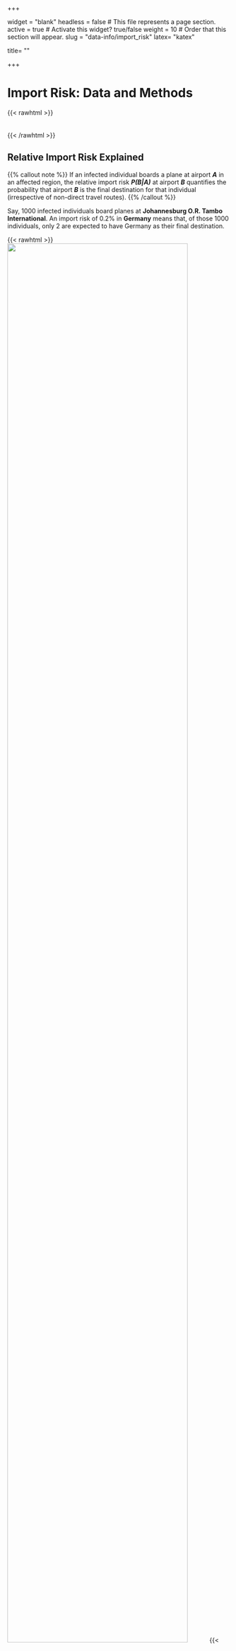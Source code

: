 +++

widget = "blank" 
headless = false  # This file represents a page section.
active = true  # Activate this widget? true/false
weight = 10  # Order that this section will appear.
slug = "data-info/import_risk"
latex= "katex"

title= ""

+++

# Import Risk: Data and Methods

{{< rawhtml >}}

<div style="height: 20px"></div>
{{< /rawhtml >}}


## Relative Import Risk Explained

{{% callout note %}}
If an infected individual boards a plane at airport _**A**_ in an affected region,
the relative import risk **_P(B|A)_** at airport _**B**_ quantifies the probability that airport _**B**_ is the final destination for that individual (irrespective of non-direct travel routes).
{{% /callout %}}

Say, 1000 infected individuals board planes at **Johannesburg O.R. Tambo International**. An import risk of
0.2% in **Germany** means that, of those 1000 individuals, only 2 are expected to have Germany as their final destination.

{{< rawhtml >}}
<img class="special-img-class" style="width:90%" src="relrisk.png" />
{{< /rawhtml >}}
Say, 100 infected passengers board planes at airport **X** en route to destination airports elsewhere in the network, potentially going through transit airports in the process, e.g. passengers traveling to airports **D** and **F** in the figure above. The relative import risk at a given destination is simply the fraction of the 100 individuals that entered at airport **X** and _exited_ at that destination airport. For example, the transit airport **E** has an import risk of 10% because, even though 40 of the 100 individuals that entered at **X** traveled to **E**, only 10 individuals had **E** as their final destination and exited the network here. The other 30 passengers traveled through **E** en route to a different destination airport. Transit passengers are depicted in grey.

## Data

Whenever an infectious disease poses the risk of spreading into a global pandemic, air transportation plays a key role. Modern air traffic connects every corner of our globe. In doing so, it also enables regionally confined outbreaks of infectious diseases to "jump" across country borders at an unprecedented rate.

{{% callout note %}}
The core of the **computational model** (explained above, and in detail below) is the **worldwide air transporation network (WAN)** from **August 2021**. This network has 3802 nodes (airports) that are connected by 46773 directed links (flight routes). Each link is weighted by the traffic flux between nodes, i.e. the average number of passengers that travel each route per day.
{{% /callout  %}}

The WAN has been analyzed in many publications and used in a variety of computational models for the spread of infectious diseases.

{{< rawhtml >}}
<img class="special-img-class" style="width:60%" src="wan2.png" />
{{< /rawhtml >}}
**Worldwide air transportation network.** This network of global mobility is the foundation of the computational model that predicts import risks, most probable spreading routes, and the importance of specific airports in the global dissemination of COVID-19.

### Properties of the worldwide air transportation network

The WAN exhibits strong intrinsic structural heterogeneity – some airports are tiny, while others are huge international hubs. These distinctions can be observed by examining the wide-range of magnitudes of various properties of the WAN -- a clear sign of network heterogeneity, summarized below.

{{< rawhtml >}}
<img class="special-img-class" style="width:90%" src="wan_2021-09-01_lw_flux_degree.png" />
{{< /rawhtml >}}
**Statistics of the worldwide air transportation network.**  In the first panel of the figure above, the traffic flux betwwen nodes or average daily number of passengers traveling on flight routes between airports (**link weight**) can vary from less than 1 to over 1000. The second figure shows the number of passengers that traverse an airport on a daily basis (**node flux**), which does not exceed 100 in some airports, while others accomodate over 10000 people each day. Similarly, in the last panel, the number of flight connections emanating from an airport (**out degree**) is approx. 13 on average, though some airports boast over 100 direct connections.

**The WAN is dominated by big airports.** As a result of the network heterogeneity of the WAN, the model is predominantly driven by only a small number of nodes, i.e. the big regional and international hub airports, while the majority of the nodes are structurally trivial. For example, if the smallest half of airports the network (approx. 2000) were removed, only about 7% of the total traffic would be lost.


## Details on the Import Risk Model

In the event of an outbreak of an emergent infectious disease, the most urgent question that arises is how to prevent the possibility of a global pandemic. To address this requires an understanding of the complex and dynamic spreading patterns of the new pathogen, which are largely dominated by air transportation and the import risk it induces. Typically in these situations, there is a small number of affected locations with confirmed cases in addition to an expected, but unknown, number of unconfirmed cases. Initially, we need to understand a situation in which the case number is small (compared to the entire population) and the dynamics are dominated by stochastic events. We are then interested in estimating the import risk without focusing on secondary infections. Due to these initial stochastic assumptions, a model at this stage can only be probabilistic in nature.

During emergent infectious disease situations, such as the Ebola and MERS crises, one of the key questions is:
{{% callout note %}}
Given the spatial and regional distribution of confirmed cases, what is the likelihood
of importing a case from an affected location to an airport or country distant from the outbreak location?
{{% /callout  %}}

The core structure of the model is the worldwide air transportation network. The nodes (airports) are labeled $$n=1,...,N.$$ This model estimates the quantity

$$ p_{\infty}(m|n_{0}), $$

which is the probability of importing a case at node $m$ from a source airport $n_{0}$.

The air transportation network can be characterized by a flux matrix $\mathbf{F}$ where elements $F_{nm}$ quantify the passenger traffic from node $m$ to $n$. This network has approx. 4000 nodes, 50000 links, and a resulting link density of about 0.3%.

The model outlined below estimates relative import risk based on real traffic. Given a flux matrix $F_{nm}$ between nodes, the model computes the probability that an individual that enters the system at a point of origin $n_{0}$ exits at a target node $n$, potentially traversing intermediate transit nodes in the process. We can write this as

$$F_{nm}\xrightarrow{\text{model}}p_{\infty}(n|n_{0}).$$

### Stochastic network dynamic model

We have a network of $N$ nodes, labeled $n=1,...,N$ that are connected by weighted links $F_{nm}$, where $F_{nm}\geq0$. For now, $F_{nm}$ quantifies the coupling between nodes, which can be interpreted as passenger flux, i.e. individuals that travel from node $m$ to node $n$. Therefore, $F_{nm}$ determines the import risk of an infectious disease from $m$ to $n$, including potential intermediate nodes traversed. This link also facilitates connections to additional nodes, giving rise to potential paths in the network where a substantial fraction of the links are zero. We consider a process in which a passenger enters the system at an node $n_{0}$ (point of entry) and travels along links of the network until they stop at some other node $n$ and exit the network.

First, we define a path $$ \Gamma = \{  n_i \} _{i= 0,...,L} $$ as a sequence of $L$ steps along a set of $L+1$ nodes. For each possible path, the process is governed by two probabilities:

#### Transition probability

Given that a person at node $n$ travels to another node, the probability that the next position is $m$ is $P_{nm}$, where $\sum_{n}P_{nm}=1$.

#### Exit probability

The probability that a passenger will exit the system upon arrival at node $n$ is $q_{n}=q(n|n_{0})$, where $0\leq q_{n}\leq1$. The probability that a walker will continue its journey is $1-q_{n}$.

Here, we will make the assumption that this exit probability can also depend on the starting
point $n_{0}$ of the walker: $q_{m}=q(m|n_{0})$. However, to keep things uncomplicated, we
will implicitly remember this dependency, but not state it explicitly.

We will derive both $P_{nm}$ and $q_{n}$ from the basic flux matrix $F_{nm}$ below, but for now, we will assume they
are given such that the probability that a path $\Gamma$ is taken is

$$ p(\Gamma) = q_{n_{L}}P_{n_{L}n_{L-1}}(1-q_{n_{L-1}})P_{n_{L-1}n_{L-2}} \times...\times(1-q_{n_{k}})P_{n_{k}n_{k-1}}\times...\ $$
$$ \times(1-q_{n_{2}})P_{n_{2}n_{1}}(1-q_{n_{1}})P_{n_{1}n_{0}}(1-q_{n_{0}}) $$
$$ =q_{n_{L}}\prod_{k = 1} ^L S_{n_{k}n_{k-1}},$$

where

$$ S_{nm}=P_{nm}(1-q_{m}).$$

We also assume that $q_{n_{0}}=0$ at the initial starting point, but include it
in the above formula. Because $q_{n}$ is a function of the entry node, $S$ also
has this dependency:
$$ S_{nm}=S(n|m;n_{0}).$$

To put it simply, this just means that the location of the point of entry can determine which of the possible paths is taken. The path probability satisfies
$$1=\sum_{\Gamma\in\Omega}p(\Gamma)$$
because the probability that the passenger takes any of the possible paths (all contained in the set $\Omega$) is unity, meaning it is necessarily bound to occur. Now, we consider the probability that a path $\Gamma$ starts at $n_{0}$ and ends at node $n_{L}$ after
$t$ steps, which can be denoted by

$$p(n_{L},t|n_{0})=\sum_{\Gamma\in\Omega(n_{L},n_{0},t)}p(\Gamma)$$
where $\Omega(n_{L},n_{0},t)$ is the subset of paths that begin at
$n_{0}$ and end at $n_{L}$ after time $t$. As a result, we have

$$p(n_{L},t|n_{0}) =  q_{n_{L}}\sum_{n_{L - 1}}\sum_{n_{L - 2}}...\sum_{n_{2}}\sum_{n_{1}}\left(\prod_{k = 1}^{L}S_{n_{k}n_{k-1}}\right),$$

which can be reduced to

$$p(m,t|n_{0})=q_{m}\times( \mathbf{S} ^t ) _{mn_0}.$$

From the above, we get
$$\sum_{m,t = 1} p(m,t|n_{0})=1,$$
allowing us to define

$$p_{\infty}(m|n_{0})=\sum_{t}p(m,t|n_{0}).$$

Note that $p(m,t|n_{0})$ is not the probability that a person is
at $m$ at time $t$, but rather the probability that a person exits the system
at $m$ at time $t$.


### Connecting the traffic data to the model

In order to derive $P_{nm}$ and $q_{m}$ from $F_{nm}$, we start by saying

$$P_{nm}=F_{nm}/\sum_{k}F_{km}.$$

However, the derivation of $q_{m}$ is more subtle.

### What is $q_{m}$?

The quantity $q_{m}=q(m|n_{0})$ is the probability that once a traveler
who started at $n_{0}$ arrives at node $m$ and exits. In a transportation
system, typically only the raw flux between locations is known, i.e.
the matrix $F_{nm}$. In the air transportation system,
we presume that peripheral nodes, e.g. small airports in remote places,
have a large $q_{m}$ because passengers that arrive at $m$ will most likely
exit there. So we expect $q_{m}\approx1$.

On the other hand, large hub airports that are predominantly used as transit
airports have a smaller $q_{m}$ and possibly a stronger dependence
on the initial starting point $n_{0}$. In the absence of $q_{m}$ data,
we can use air transportation logic to estimate $q_{m}$ in the following way:

First, we assume that a node with total traffic $F_{n}=\sum_{m}F_{mn}$ has
a population in the catchment area that is proportional to some power
of the population size, denoted as
$$N_{n}=aF_{n}^{\xi},$$
where $\xi$ is some scaling exponent. In the simplest case, we can
assume that $\xi=1$ giving us

$$N_{n}=aF_{n}.$$
Later, we can generalize the model to $\xi\neq1$. Next, we want to calculate the
shortest path tree $T(n_{0})$ by identifying the set of most probable paths
originating from a source node $n_{0}$ to all other nodes in the network.
This requires a measure of distance associated with each link.

#### Effective distance

Recently, we introduced the notion of effective distance: a probabilistic
measure that relates the traffic flux in the network to a distance between connected nodes. We can write this as

$$d_{nm}\sim(d_{0}-\log P_{nm}),$$

where $0\leq d_{0}\leq1$. Here, $d_{0}=1$ defines a distance
model in which a path $n_{1}\rightarrow n_{2}\rightarrow n_{3}$ with
$P_{n_{1}n_{2}}=P_{n_{2}n_{3}}=1$ is twice the distance as a path
$n_{1}\rightarrow n_{3}$, whereas $d_{0}=0$ assigns the same distance
to each path.

This allows us to compute the shortest path
tree $T(n_{0})$ for a point of origin $n_{0}$. Given a tree
$T(n_{0})$, a node $n$ in the tree has a set of nodes $\Omega(n|n_{0})$ that contains the children and offspring of $n$, i.e. all the nodes in the network that start at $n_{0}$ and have paths that go through $n$. The total population in this set is
$$N_{n,n_{0}}=\sum_{\omega\in\Omega(n|n_{0})}N_{\omega}.$$
Now, we assume that the exit probability at $n$ is proportional to
the ratio of the population at $n$ (i.e. $N_{n}$) to the population of all the offspring
$N_{n,n_{0}}$ plus $N_{n}$, such that
$$q(n|n_{0})=\frac{N_{n}}{N_{n}+N_{n,n_{0}}}=\frac{F_{n}}{F_{n}+\sum_{\omega\in\Omega(n,n_{0})}F_{\omega}}.$$
By including the node $n$ itself, we have
$$q(n|n_{0})=\frac{F_{n}}{\Phi(n|n_{0})},$$
where
$$\Phi(n|n_{0})=F_{n}+\sum_{\omega\in\Omega(n|n_{0})}F_{\omega}.$$

Here, $q(n|n_{0})$ depends on the starting node $n_{0}$ because $\Phi(n|n_{0})$ does. The above equations describe the connection between the coupling matrix $F_{nm}$ and the model probabilities $P_{nm}$, as well as $q(n|n_{\text{0}}).$ Note that everything that is part of this connection only depends on the coupling matrix
$F_{nm}$ up to a proportionality.
